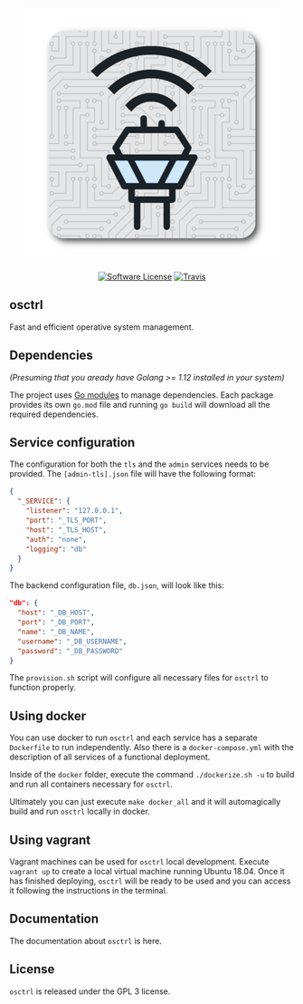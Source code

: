 <p align="center">
  <img alt="osctrl" src="logo.png" />
  <p align="center">
    <a href="https://github.com/javuto/osctrl/blob/master/LICENSE.md"><img alt="Software License" src="https://img.shields.io/badge/license-GPL3-brightgreen.svg?style=flat-square"></a>
    <a href="https://travis-ci.org/javuto/osctrl"><img alt="Travis" src="https://img.shields.io/travis/javuto/osctrl/master.svg?style=flat-square"></a>
  </p>
</p>

## osctrl

Fast and efficient operative system management.

## Dependencies

*(Presuming that you aready have Golang >= 1.12 installed in your system)*

The project uses [Go modules](https://github.com/golang/go/wiki/Modules) to manage dependencies. Each package provides its own `go.mod` file and running `go build` will download all the required dependencies.

## Service configuration

The configuration for both the `tls` and the `admin` services needs to be provided. The `[admin-tls].json` file will have the following format:

```json
{
  "_SERVICE": {
    "listener": "127.0.0.1",
    "port": "_TLS_PORT",
    "host": "_TLS_HOST",
    "auth": "none",
    "logging": "db"
  }
}
```

The backend configuration file, `db.json`, will look like this:

```json
"db": {
  "host": "_DB_HOST",
  "port": "_DB_PORT",
  "name": "_DB_NAME",
  "username": "_DB_USERNAME",
  "password": "_DB_PASSWORD"
}
```

The `provision.sh` script will configure all necessary files for `osctrl` to function properly.

## Using docker

You can use docker to run `osctrl` and each service has a separate `Dockerfile` to run independently. Also there is a `docker-compose.yml` with the description of all services of a functional deployment.

Inside of the `docker` folder, execute the command `./dockerize.sh -u` to build and run all containers necessary for `osctrl`.

Ultimately you can just execute `make docker_all` and it will automagically build and run `osctrl` locally in docker.

## Using vagrant

Vagrant machines can be used for `osctrl` local development. Execute `vagrant up` to create a local virtual machine running Ubuntu 18.04. Once it has finished deploying, `osctrl` will be ready to be used and you can access it following the instructions in the terminal.

## Documentation

The documentation about `osctrl` is here.

## License

`osctrl` is released under the GPL 3 license.
